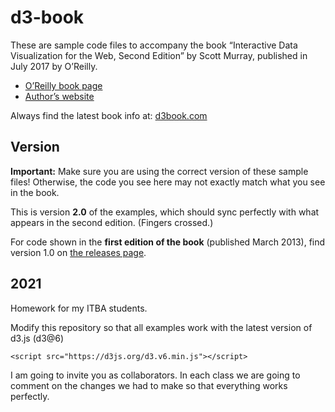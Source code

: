 # d3-book

These are sample code files to accompany the book “Interactive Data Visualization for the Web, Second Edition” by Scott Murray, published in July 2017 by O’Reilly.

- [O’Reilly book page](http://shop.oreilly.com/product/0636920037316.do)
- [Author’s website](http://alignedleft.com/)

Always find the latest book info at: [d3book.com](http://d3book.com)



## Version

**Important:** Make sure you are using the correct version of these sample files!  Otherwise, the code you see here may not exactly match what you see in the book.

This is version **2.0** of the examples, which should sync perfectly with what appears in the second edition. (Fingers crossed.)

For code shown in the **first edition of the book** (published March 2013), find version 1.0 on [the releases page](https://github.com/alignedleft/d3-book/releases).

## 2021

Homework for my ITBA students.

Modify this repository so that all examples work with the latest version of d3.js (d3@6)

```
<script src="https://d3js.org/d3.v6.min.js"></script>
```

I am going to invite you as collaborators. In each class we are going to comment on the changes we had to make so that everything works perfectly.
